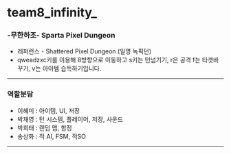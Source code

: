 # team8_infinity_
 ### -무한하조- Sparta Pixel Dungeon
* 레퍼런스 - Shattered Pixel Dungeon (일명 녹픽던)
* qweadzxc키를 이용해 8방향으로 이동하고 s키는 턴넘기기, r은 공격 f는 타겟바꾸기, v는 아이템 습득하기입니다.
--------------------------------

 ### 역할분담
  * 이혜미 : 아이템, UI, 저장
  * 박재영 : 턴 시스템, 플레이어, 저장, 사운드
  * 박희태 : 랜덤 맵, 함정
  * 송상화 : 적 AI, FSM, 적SO
 --------------------------------


 
 

